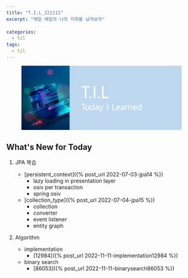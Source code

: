 ```yaml
---
title: "T.I.L_221111"
excerpt: "매일 매일의 나의 자취를 남겨보자"

categories:
  - til
tags:
  - til
---
```

<figure>
    <img src="/assets/images/til_image.png">
</figure>

## What's New for Today   

1. JPA 복습
    - [persistent_context]({% post_url 2022-07-03-jpa14 %})
        - lazy loading in presentation layer
        - osiv per transaction
        - spring osiv
    - [collection_type]({% post_url 2022-07-04-jpa15 %})
        - collection
        - converter
        - event listener
        - entity graph

2. Algorithm
    - implementation
        - [12984]({% post_url 2022-11-11-implementation12984 %})
    - binary search
        - [86053]({% post_url 2022-11-11-binarysearch86053 %})